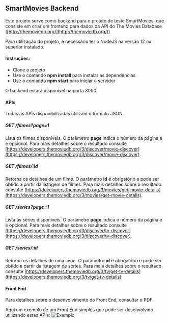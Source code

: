 ## SmartMovies Backend
Este projeto serve como backend para o projeto de teste SmartMovies, que consiste em criar um frontend para dados da API do The Movies Database ([http://themoviedb.org/](http://themoviedb.org/))

Para utilização do projeto, é necessário ter o NodeJS na versão 12 ou superior instalado.

#### Instruções:
- Clone o projeto
- Use o comando **npm install** para instalar as dependências
- Use o comando **npm start** para iniciar o servidor

O backend estará disponível na porta 3000.

#### APIs
Todas as APIs disponibilizadas utilizam o formato JSON.

##### GET /filmes?page=1
Lista os filmes disponíveis. O parâmetro **page** indica o número da página e é opcional. Para mais detalhes sobre o resultado consulte [https://developers.themoviedb.org/3/discover/movie-discover](https://developers.themoviedb.org/3/discover/movie-discover).

##### GET /filmes/:id
Retorna os detalhes de um filme. O parâmetro **id** é obrigatório e pode ser obtido a partir da listagem de filmes. Para mais detalhes sobre o resultado consulte [https://developers.themoviedb.org/3/movies/get-movie-details](https://developers.themoviedb.org/3/movies/get-movie-details).

##### GET /series?page=1
Lista as séries disponíveis. O parâmetro **page** indica o número da página e é opcional. Para mais detalhes sobre o resultado consulte [https://developers.themoviedb.org/3/discover/tv-discover](https://developers.themoviedb.org/3/discover/tv-discover).

##### GET /series/:id
Retorna os detalhes de uma série. O parâmetro **id** é obrigatório e pode ser obtido a partir da listagem de séries. Para mais detalhes sobre o resultado consulte [https://developers.themoviedb.org/3/tv/get-tv-details](https://developers.themoviedb.org/3/tv/get-tv-details).

#### Front End
Para detalhes sobre o desenvolvimento do Front End, consultar o PDF.

Aqui um exemplo de um Front End simples que pode ser desenvolvido utilizando estas APIs:
![Exemplo](https://github.com/Wesley-Alves/smartmovies-backend/blob/master/smartmovies.gif?raw=true)
